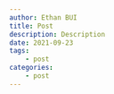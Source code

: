 ```yaml
---
author: Ethan BUI
title: Post
description: Description
date: 2021-09-23
tags:
    - post
categories:
    - post
---
```


